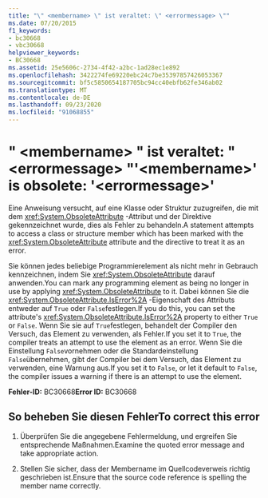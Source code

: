 ```yaml
---
title: "\" <membername> \" ist veraltet: \" <errormessage> \""
ms.date: 07/20/2015
f1_keywords:
- bc30668
- vbc30668
helpviewer_keywords:
- BC30668
ms.assetid: 25e5606c-2734-4f42-a2bc-1ad28ec1e892
ms.openlocfilehash: 3422274fe69220ebc24c7be35397857426053367
ms.sourcegitcommit: bf5c5850654187705bc94cc40ebfb62fe346ab02
ms.translationtype: MT
ms.contentlocale: de-DE
ms.lasthandoff: 09/23/2020
ms.locfileid: "91068855"
---
```

# <a name="membername-is-obsolete-errormessage"></a><span data-ttu-id="599c4-102">" \<membername> " ist veraltet: " \<errormessage> "</span><span class="sxs-lookup"><span data-stu-id="599c4-102">'\<membername>' is obsolete: '\<errormessage>'</span></span>

<span data-ttu-id="599c4-103">Eine Anweisung versucht, auf eine Klasse oder Struktur zuzugreifen, die mit dem <xref:System.ObsoleteAttribute> -Attribut und der Direktive gekennzeichnet wurde, dies als Fehler zu behandeln.</span><span class="sxs-lookup"><span data-stu-id="599c4-103">A statement attempts to access a class or structure member which has been marked with the <xref:System.ObsoleteAttribute> attribute and the directive to treat it as an error.</span></span>  
  
 <span data-ttu-id="599c4-104">Sie können jedes beliebige Programmierelement als nicht mehr in Gebrauch kennzeichnen, indem Sie <xref:System.ObsoleteAttribute> darauf anwenden.</span><span class="sxs-lookup"><span data-stu-id="599c4-104">You can mark any programming element as being no longer in use by applying <xref:System.ObsoleteAttribute> to it.</span></span> <span data-ttu-id="599c4-105">Dabei können Sie die <xref:System.ObsoleteAttribute.IsError%2A> -Eigenschaft des Attributs entweder auf `True` oder `False`festlegen.</span><span class="sxs-lookup"><span data-stu-id="599c4-105">If you do this, you can set the attribute's <xref:System.ObsoleteAttribute.IsError%2A> property to either `True` or `False`.</span></span> <span data-ttu-id="599c4-106">Wenn Sie sie auf `True`festlegen, behandelt der Compiler den Versuch, das Element zu verwenden, als Fehler.</span><span class="sxs-lookup"><span data-stu-id="599c4-106">If you set it to `True`, the compiler treats an attempt to use the element as an error.</span></span> <span data-ttu-id="599c4-107">Wenn Sie die Einstellung `False`vornehmen oder die Standardeinstellung `False`übernehmen, gibt der Compiler bei dem Versuch, das Element zu verwenden, eine Warnung aus.</span><span class="sxs-lookup"><span data-stu-id="599c4-107">If you set it to `False`, or let it default to `False`, the compiler issues a warning if there is an attempt to use the element.</span></span>  
  
 <span data-ttu-id="599c4-108">**Fehler-ID:** BC30668</span><span class="sxs-lookup"><span data-stu-id="599c4-108">**Error ID:** BC30668</span></span>  
  
## <a name="to-correct-this-error"></a><span data-ttu-id="599c4-109">So beheben Sie diesen Fehler</span><span class="sxs-lookup"><span data-stu-id="599c4-109">To correct this error</span></span>  
  
1. <span data-ttu-id="599c4-110">Überprüfen Sie die angegebene Fehlermeldung, und ergreifen Sie entsprechende Maßnahmen.</span><span class="sxs-lookup"><span data-stu-id="599c4-110">Examine the quoted error message and take appropriate action.</span></span>  
  
2. <span data-ttu-id="599c4-111">Stellen Sie sicher, dass der Membername im Quellcodeverweis richtig geschrieben ist.</span><span class="sxs-lookup"><span data-stu-id="599c4-111">Ensure that the source code reference is spelling the member name correctly.</span></span>
